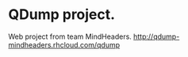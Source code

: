 QDump project.
=====

Web project from team MindHeaders.
http://qdump-mindheaders.rhcloud.com/qdump
